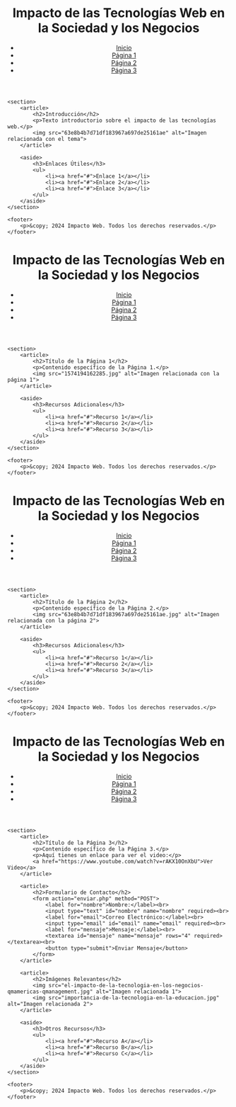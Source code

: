 <!DOCTYPE html>
<html lang="es">
<head>
    <meta charset="UTF-8">
    <meta name="viewport" content="width=device-width, initial-scale=1.0">
    <title>Impacto de las Tecnologías Web en la Sociedad y los Negocios</title>
    <link rel="stylesheet" href="styles.css"> <!-- Enlace al archivo CSS -->
</head>
<body>
    <header>
        <h1>Impacto de las Tecnologías Web en la Sociedad y los Negocios</h1>
        <nav>
            <ul>
                <li><a href="index.html">Inicio</a></li>
                <li><a href="pagina1.html">Página 1</a></li>
                <li><a href="pagina2.html">Página 2</a></li>
                <li><a href="pagina3.html">Página 3</a></li>
            </ul>
        </nav>
    </header>

    <section>
        <article>
            <h2>Introducción</h2>
            <p>Texto introductorio sobre el impacto de las tecnologías web.</p>
            <img src="63e8b4b7d71df183967a697de25161ae" alt="Imagen relacionada con el tema">
        </article>

        <aside>
            <h3>Enlaces Útiles</h3>
            <ul>
                <li><a href="#">Enlace 1</a></li>
                <li><a href="#">Enlace 2</a></li>
                <li><a href="#">Enlace 3</a></li>
            </ul>
        </aside>
    </section>

    <footer>
        <p>&copy; 2024 Impacto Web. Todos los derechos reservados.</p>
    </footer>
</body>
</html>

<!DOCTYPE html>
<html lang="es">
<head>
    <meta charset="UTF-8">
    <meta name="viewport" content="width=device-width, initial-scale=1.0">
    <title>Página 1 - Impacto de las Tecnologías Web en la Sociedad y los Negocios</title>
    <link rel="stylesheet" href="styles.css"> <!-- Enlace al archivo CSS -->
</head>
<body>
    <header>
        <h1>Impacto de las Tecnologías Web en la Sociedad y los Negocios</h1>
        <nav>
            <ul>
                <li><a href="index.html">Inicio</a></li>
                <li><a href="pagina1.html">Página 1</a></li>
                <li><a href="pagina2.html">Página 2</a></li>
                <li><a href="pagina3.html">Página 3</a></li>
            </ul>
        </nav>
    </header>

    <section>
        <article>
            <h2>Título de la Página 1</h2>
            <p>Contenido específico de la Página 1.</p>
            <img src="1574194162285.jpg" alt="Imagen relacionada con la página 1">
        </article>

        <aside>
            <h3>Recursos Adicionales</h3>
            <ul>
                <li><a href="#">Recurso 1</a></li>
                <li><a href="#">Recurso 2</a></li>
                <li><a href="#">Recurso 3</a></li>
            </ul>
        </aside>
    </section>

    <footer>
        <p>&copy; 2024 Impacto Web. Todos los derechos reservados.</p>
    </footer>
</body>
</html>

<!DOCTYPE html>
<html lang="es">
<head>
    <meta charset="UTF-8">
    <meta name="viewport" content="width=device-width, initial-scale=1.0">
    <title>Página 2 - Impacto de las Tecnologías Web en la Sociedad y los Negocios</title>
    <link rel="stylesheet" href="styles.css"> <!-- Enlace al archivo CSS -->
</head>
<body>
    <header>
        <h1>Impacto de las Tecnologías Web en la Sociedad y los Negocios</h1>
        <nav>
            <ul>
                <li><a href="index.html">Inicio</a></li>
                <li><a href="pagina1.html">Página 1</a></li>
                <li><a href="pagina2.html">Página 2</a></li>
                <li><a href="pagina3.html">Página 3</a></li>
            </ul>
        </nav>
    </header>

    <section>
        <article>
            <h2>Título de la Página 2</h2>
            <p>Contenido específico de la Página 2.</p>
            <img src="63e8b4b7d71df183967a697de25161ae.jpg" alt="Imagen relacionada con la página 2">
        </article>

        <aside>
            <h3>Recursos Adicionales</h3>
            <ul>
                <li><a href="#">Recurso 1</a></li>
                <li><a href="#">Recurso 2</a></li>
                <li><a href="#">Recurso 3</a></li>
            </ul>
        </aside>
    </section>

    <footer>
        <p>&copy; 2024 Impacto Web. Todos los derechos reservados.</p>
    </footer>
</body>
</html>

<!DOCTYPE html>
<html lang="es">
<head>
    <meta charset="UTF-8">
    <meta name="viewport" content="width=device-width, initial-scale=1.0">
    <title>Página 3 - Impacto de las Tecnologías Web en la Sociedad y los Negocios</title>
    <link rel="stylesheet" href="styles.css"> <!-- Enlace al archivo CSS -->
</head>
<body>
    <header>
        <h1>Impacto de las Tecnologías Web en la Sociedad y los Negocios</h1>
        <nav>
            <ul>
                <li><a href="index.html">Inicio</a></li>
                <li><a href="pagina1.html">Página 1</a></li>
                <li><a href="pagina2.html">Página 2</a></li>
                <li><a href="pagina3.html">Página 3</a></li>
            </ul>
        </nav>
    </header>

    <section>
        <article>
            <h2>Título de la Página 3</h2>
            <p>Contenido específico de la Página 3.</p>
            <p>Aquí tienes un enlace para ver el video:</p>
            <a href="https://www.youtube.com/watch?v=rAKX10OnXbU">Ver Video</a>
        </article>

        <article>
            <h2>Formulario de Contacto</h2>
            <form action="enviar.php" method="POST">
                <label for="nombre">Nombre:</label><br>
                <input type="text" id="nombre" name="nombre" required><br>
                <label for="email">Correo Electrónico:</label><br>
                <input type="email" id="email" name="email" required><br>
                <label for="mensaje">Mensaje:</label><br>
                <textarea id="mensaje" name="mensaje" rows="4" required></textarea><br>
                <button type="submit">Enviar Mensaje</button>
            </form>
        </article>

        <article>
            <h2>Imágenes Relevantes</h2>
            <img src="el-impacto-de-la-tecnologia-en-los-negocios-qmamericas-qmanagement.jpg" alt="Imagen relacionada 1">
            <img src="importancia-de-la-tecnologia-en-la-educacion.jpg" alt="Imagen relacionada 2">
        </article>

        <aside>
            <h3>Otros Recursos</h3>
            <ul>
                <li><a href="#">Recurso A</a></li>
                <li><a href="#">Recurso B</a></li>
                <li><a href="#">Recurso C</a></li>
            </ul>
        </aside>
    </section>

    <footer>
        <p>&copy; 2024 Impacto Web. Todos los derechos reservados.</p>
    </footer>
</body>
</html>

